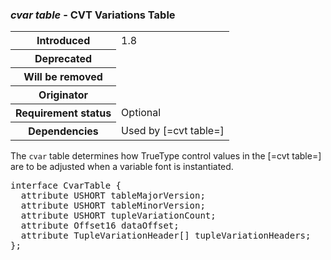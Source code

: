 <h3 id="cvar"><dfn>cvar table</dfn> - CVT Variations Table</h3>

<table>
    <tr><th>Introduced</th> <td> 1.8 </td> </tr>
    <tr><th>Deprecated</th> <td> </td> </tr>
    <tr><th>Will be removed</th> <td> </td> </tr>
    <tr><th>Originator</th> <td> </td> </tr>
    <tr><th>Requirement status</th> <td> Optional</td> </tr>
    <tr><th>Dependencies</th> <td>Used by [=cvt table=] </td> </tr>
</table>

The `cvar` table determines how TrueType control values in the [=cvt table=] are to be adjusted when a variable font is instantiated.

<pre class="idl">
interface CvarTable {
  attribute USHORT tableMajorVersion;
  attribute USHORT tableMinorVersion;
  attribute USHORT tupleVariationCount;
  attribute Offset16 dataOffset;
  attribute TupleVariationHeader[] tupleVariationHeaders;
};
</pre>

